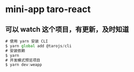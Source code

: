 # mini-app taro-react 


## 可以 watch 这个项目，有更新，及时知道




```js
# 使用 yarn 安装 CLI
$ yarn global add @tarojs/cli
# 安装依赖
$ yarn 
# 开发模式预览项目
$ yarn dev:weapp
```

